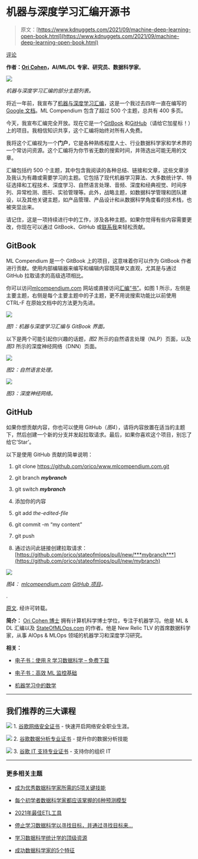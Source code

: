 # 机器与深度学习汇编开源书

> 原文：[https://www.kdnuggets.com/2021/09/machine-deep-learning-open-book.html](https://www.kdnuggets.com/2021/09/machine-deep-learning-open-book.html)

[评论](#comments)

**作者：[Ori Cohen](https://www.linkedin.com/in/cohenori/)，AI/ML/DL 专家、研究员、数据科学家**。

![](../Images/ad5604af004a17c65241a03acf29ef46.png)

*机器与深度学习汇编的部分主题列表。*

将近一年前，我宣布了[机器与深度学习汇编](https://towardsdatascience.com/the-last-machine-deep-learning-compendium-youll-ever-need-dc973643c4e1)，这是一个我过去四年一直在编写的[Google 文档](https://docs.google.com/document/d/1wvtcwc8LOb3PZI9huQOD7UjqUoY98N5r3aQsWKNAlzk/edit)。ML Compendium 包含了超过 500 个主题，总共有 400 多页。

今天，我宣布汇编完全开放。现在它是一个[GitBook](https://book.mlcompendium.com/) 和[GitHub](https://github.com/orico/www.mlcompendium.com/)（请给它加星标！）上的项目。我相信知识共享，这个汇编将始终对所有人免费。

我将这个汇编视为一个**门户**，它是各种熟练程度人士、行业数据科学家和学术界的一个常访问资源。这个汇编将为你节省无数的搜索时间，并筛选出可能无用的文章。

汇编包括约 500 个主题，其中包含我阅读的各种总结、链接和文章，这些文章涉及我认为有趣或需要学习的主题。它包括了现代机器学习算法、大多数统计学、特征选择和工程技术、深度学习、自然语言处理、音频、深度和经典视觉、时间序列、异常检测、图形、实验管理等。此外，战略主题，如数据科学管理和团队建设，以及其他关键主题，如产品管理、产品设计和从数据科学角度看的技术栈，也被突显出来。

请记住，这是一项持续进行中的工作，涉及各种主题。如果你觉得有些内容需要更改，你现在可以通过 GitBook、GitHub 或[联系我](https://www.linkedin.com/in/cohenori/)来轻松贡献。

## GitBook

ML Compendium 是一个 GitBook 上的项目，这意味着你可以作为 GitBook 作者进行贡献。使用内部编辑器来编写和编辑内容既简单又直观，尤其是与通过 GitHub 拉取请求的高级选项相比。

你可以访问[mlcompendium.com](https://mlcompendium.com/) 网站或直接访问[汇编“书”](https://book.mlcompendium.com/)。如图 1 所示，左侧是主要主题，右侧是每个主要主题中的子主题，更不用说搜索功能比以前使用 CTRL-F 在原始文档中的方法更为先进。

![](../Images/6928d9cb1d0dd727b069938920b0aef4.png)

*图1：机器与深度学习汇编与 GitBook 界面。*

以下是两个可能引起你兴趣的话题，*图2* 所示的自然语言处理（NLP）页面，以及 *图3* 所示的深度神经网络（DNN）页面。

![](../Images/d8951bdd353e4da2f3994d3205ccbdb3.png)

*图2：自然语言处理。*

![](../Images/b410e11581cf2ac302d541361a9a113d.png)

*图3：深度神经网络。*

## GitHub

如果你想贡献内容，你也可以使用 GitHub（*图4*），请将内容放置在适当的主题下，然后创建一个新的分支并发起拉取请求。最后，如果你喜欢这个项目，别忘了给它‘Star’。

以下是使用 GitHub 贡献的简单说明：

1.  git clone https://github.com/orico/www.mlcompendium.com.git

1.  git branch ***mybranch***

1.  git switch ***mybranch***

1.  添加你的内容

1.  git add *the-edited-file*

1.  git commit -m “my content”

1.  git push

1.  通过访问此链接创建拉取请求：[https://github.com/orico/stateofmlops/pull/new/***mybranch***](https://github.com/orico/stateofmlops/pull/new/mybranch)

![](../Images/2d726445cac14b2e79dc087f01c0f13d.png)

*图4： [mlcompendium.com](http://www.mlcompendium.com/) [GitHub 项目](https://github.com/orico/www.mlcompendium.com)。*

.

[原文](https://towardsdatascience.com/the-machine-deep-learning-compendium-open-book-7e7bd77fbc4f). 经许可转载。

**简介：** [Ori Cohen 博士](https://www.oricohen.com/) 拥有计算机科学博士学位，专注于机器学习。他是 ML & DL 汇编以及 [StateOfMLOps.com](http://www.stateofmlops.com/) 的作者。他是 New Relic TLV 的首席数据科学家，从事 AIOps & MLOps 领域的机器学习和深度学习研究。

**相关：**

+   [电子书：使用 R 学习数据科学 – 免费下载](https://www.kdnuggets.com/2021/09/ebook-learn-data-science-r.html)

+   [电子书：高效 ML 监控基础](https://www.kdnuggets.com/2020/12/superwise-ebook-fundamentals-ml-monitoring.html)

+   [机器学习中的数学](https://www.kdnuggets.com/2019/07/rhan-math-machine-learning-ebook.html)

* * *

## 我们推荐的三大课程

![](../Images/0244c01ba9267c002ef39d4907e0b8fb.png) 1\. [谷歌网络安全证书](https://www.kdnuggets.com/google-cybersecurity) - 快速开启网络安全职业生涯。

![](../Images/e225c49c3c91745821c8c0368bf04711.png) 2\. [谷歌数据分析专业证书](https://www.kdnuggets.com/google-data-analytics) - 提升你的数据分析技能

![](../Images/0244c01ba9267c002ef39d4907e0b8fb.png) 3\. [谷歌 IT 支持专业证书](https://www.kdnuggets.com/google-itsupport) - 支持你的组织 IT

* * *

### 更多相关主题

+   [成为优秀数据科学家所需的5项关键技能](https://www.kdnuggets.com/2021/12/5-key-skills-needed-become-great-data-scientist.html)

+   [每个初学者数据科学家都应该掌握的6种预测模型](https://www.kdnuggets.com/2021/12/6-predictive-models-every-beginner-data-scientist-master.html)

+   [2021年最佳ETL工具](https://www.kdnuggets.com/2021/12/mozart-best-etl-tools-2021.html)

+   [停止学习数据科学以寻找目标，并通过寻找目标来…](https://www.kdnuggets.com/2021/12/stop-learning-data-science-find-purpose.html)

+   [学习数据科学统计学的顶级资源](https://www.kdnuggets.com/2021/12/springboard-top-resources-learn-data-science-statistics.html)

+   [成功数据科学家的5个特征](https://www.kdnuggets.com/2021/12/5-characteristics-successful-data-scientist.html)

